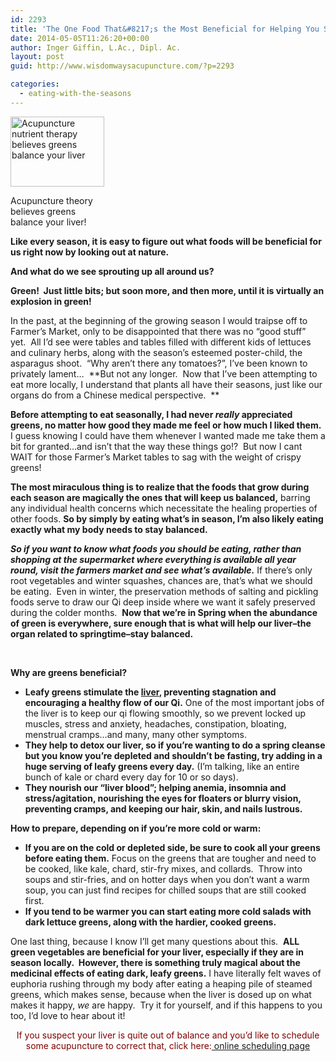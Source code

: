 ```yaml
---
id: 2293
title: 'The One Food That&#8217;s the Most Beneficial for Helping You Stay Balanced in Spring'
date: 2014-05-05T11:26:20+00:00
author: Inger Giffin, L.Ac., Dipl. Ac.
layout: post
guid: http://www.wisdomwaysacupuncture.com/?p=2293

categories:
  - eating-with-the-seasons
---
```

<div id="attachment_1030" style="width: 160px" class="wp-caption alignleft">
  <a href="http://www.wisdomwaysacupuncture.com/wp-content/uploads/2011/04/dark-leafy_greens.jpg"><img class="size-thumbnail wp-image-1030" src="http://www.wisdomwaysacupuncture.com/wp-content/uploads/2011/04/dark-leafy_greens-150x112.jpg" alt="Acupuncture nutrient therapy believes greens balance your liver" width="150" height="112" srcset="http://www.wisdomwaysacupuncture.com/wp-content/uploads/2011/04/dark-leafy_greens-150x112.jpg 150w, http://www.wisdomwaysacupuncture.com/wp-content/uploads/2011/04/dark-leafy_greens-300x225.jpg 300w, http://www.wisdomwaysacupuncture.com/wp-content/uploads/2011/04/dark-leafy_greens.jpg 480w" sizes="(max-width: 150px) 100vw, 150px" /></a>
  
  <p class="wp-caption-text">
    Acupuncture theory believes greens balance your liver!
  </p>
</div>

**Like every season, it is easy to figure out what foods will be beneficial for us right now by looking out at nature.**

**And what do we see sprouting up all around us?** 

**Green!  Just little bits; but soon more, and then more, until it is virtually an explosion in green!**

In the past, at the beginning of the growing season I would traipse off to Farmer&#8217;s Market, only to be disappointed that there was no &#8220;good stuff&#8221; yet.  All I&#8217;d see were tables and tables filled with different kids of lettuces and culinary herbs, along with the season&#8217;s esteemed poster-child, the asparagus shoot.  &#8220;Why aren&#8217;t there any tomatoes?&#8221;, I&#8217;ve been known to privately lament&#8230;  **But not any longer.  Now that I&#8217;ve been attempting to eat more locally, I understand that plants all have their seasons, just like our organs do from a Chinese medical perspective.  ** 

**Before attempting to eat seasonally, I had never _really_ appreciated greens, no matter how good they made me feel or how much I liked them.** I guess knowing I could have them whenever I wanted made me take them a bit for granted&#8230;and isn&#8217;t that the way these things go!?  But now I cant WAIT for those Farmer&#8217;s Market tables to sag with the weight of crispy greens!

**The most miraculous thing is to realize that the foods that grow during each season are magically the ones that will keep us balanced,** barring any individual health concerns which necessitate the healing properties of other foods. **So by simply by eating what&#8217;s in season, I&#8217;m also likely eating exactly what my body needs to stay balanced.**

_**So if you want to know what foods you should be eating, rather than shopping at the supermarket where everything is available all year round, visit the farmers market and see what&#8217;s available.**_ If there&#8217;s only root vegetables and winter squashes, chances are, that&#8217;s what we should be eating.  Even in winter, the preservation methods of salting and pickling foods serve to draw our Qi deep inside where we want it safely preserved during the colder months.  **Now that we&#8217;re in Spring when the abundance of green is everywhere, sure enough that is what will help our liver&#8211;the organ related to springtime&#8211;stay balanced.** 

&nbsp;

**Why are greens beneficial?** 

  * **Leafy greens stimulate the [liver](http://www.wisdomwaysacupuncture.com/2018/05/10/the-wood-element-of-acupuncture-theory/), preventing stagnation and encouraging a healthy flow of our Qi.** One of the most important jobs of the liver is to keep our qi flowing smoothly, so we prevent locked up muscles, stress and anxiety, headaches, constipation, bloating, menstrual cramps&#8230;and many, many other symptoms.
  * **They help to detox our liver, so if you&#8217;re wanting to do a spring cleanse but you know you&#8217;re depleted and shouldn&#8217;t be fasting, try adding in a huge serving of leafy greens every day.** (I&#8217;m talking, like an entire bunch of kale or chard every day for 10 or so days).
  * **They nourish our &#8220;liver blood&#8221;; helping anemia, insomnia and stress/agitation, nourishing the eyes for floaters or blurry vision, preventing cramps, and keeping our hair, skin, and nails lustrous.**

**How to prepare, depending on if you&#8217;re more cold or warm:**

  * **If you are on the cold or depleted side, be sure to cook all your greens before eating them.** Focus on the greens that are tougher and need to be cooked, like kale, chard, stir-fry mixes, and collards.  Throw into soups and stir-fries, and on hotter days when you don&#8217;t want a warm soup, you can just find recipes for chilled soups that are still cooked first.
  * **If you tend to be warmer you can start eating more cold salads with dark lettuce greens, along with the hardier, cooked greens.**

One last thing, because I know I&#8217;ll get many questions about this.  **ALL green vegetables are beneficial for your liver, especially if they are in season locally.  However, there is something truly magical about the medicinal effects of eating dark, leafy greens.** I have literally felt waves of euphoria rushing through my body after eating a heaping pile of steamed greens, which makes sense, because when the liver is dosed up on what makes it happy, _we_ are happy.  Try it for yourself, and if this happens to you too, I&#8217;d love to hear about it!

<p style="text-align: center;">
  <span style="color: #800000;">If you suspect your liver is quite out of balance and you&#8217;d like to schedule some acupuncture to correct that, click here:</span><a title="Online Acupuncture Scheduling" href="http://www.wisdomwaysacupuncture.com/acupuncture-appointment-scheduling/" target="_blank" rel="noopener"> online scheduling page</a>
</p>

<p style="text-align: center;">